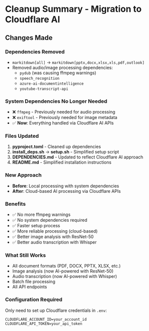 # Cleanup Summary - Migration to Cloudflare AI

## Changes Made

### Dependencies Removed
- `markitdown[all]` → `markitdown[pptx,docx,xlsx,xls,pdf,outlook]`
- Removed audio/image processing dependencies:
  - `pydub` (was causing ffmpeg warnings)
  - `speech_recognition` 
  - `azure-ai-documentintelligence`
  - `youtube-transcript-api`

### System Dependencies No Longer Needed
- ❌ `ffmpeg` - Previously needed for audio processing
- ❌ `exiftool` - Previously needed for image metadata
- ✅ **Now**: Everything handled via Cloudflare AI APIs

### Files Updated
1. **pyproject.toml** - Cleaned up dependencies
2. **install_deps.sh** → **setup.sh** - Simplified setup script
3. **DEPENDENCIES.md** - Updated to reflect Cloudflare AI approach
4. **README.md** - Simplified installation instructions

### New Approach
- **Before**: Local processing with system dependencies
- **After**: Cloud-based AI processing via Cloudflare APIs

### Benefits
- ✅ No more ffmpeg warnings
- ✅ No system dependencies required
- ✅ Faster setup process
- ✅ More reliable processing (cloud-based)
- ✅ Better image analysis with ResNet-50
- ✅ Better audio transcription with Whisper

### What Still Works
- All document formats (PDF, DOCX, PPTX, XLSX, etc.)
- Image analysis (now AI-powered with ResNet-50)
- Audio transcription (now AI-powered with Whisper)
- Batch file processing
- All API endpoints

### Configuration Required
Only need to set up Cloudflare credentials in `.env`:
```
CLOUDFLARE_ACCOUNT_ID=your_account_id
CLOUDFLARE_API_TOKEN=your_api_token
```
